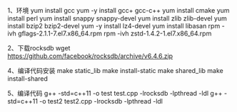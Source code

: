 
1、环境
    yum install gcc
    yum -y install gcc+ gcc-c++
    yum install cmake
    yum install perl
    yum install snappy snappy-devel
    yum install zlib zlib-devel
    yum install bzip2 bzip2-devel
    yum -y install lz4-devel
    yum install libasan
    rpm -ivh gflags-2.1.1-7.el7.x86_64.rpm
    rpm -ivh zstd-1.4.2-1.el7.x86_64.rpm

2、下载rocksdb
    wget https://github.com/facebook/rocksdb/archive/v6.4.6.zip

4、编译代码安装
   make static_lib
   make install-static
   make shared_lib
   make install-shared

5、编译代码
g++ -std=c++11 -o test test.cpp -lrocksdb  -lpthread -ldl
g++ -std=c++11 -o test2 test2.cpp -lrocksdb  -lpthread -ldl
